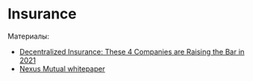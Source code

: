 # Insurance

Материалы:

* [Decentralized Insurance: These 4 Companies are Raising the Bar in 2021](https://hackernoon.com/decentralized-insurance-these-4-companies-are-raising-the-bar-in-2021-oxk35eo)
* [Nexus Mutual whitepaper](https://nexusmutual.io/assets/docs/nmx_white_paperv2_3.pdf)

